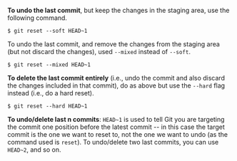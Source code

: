 **To undo the last commit**, but keep the changes in the staging area, use the following command.

```{.no-line-numbers}
$ git reset --soft HEAD~1
```

To undo the last commit, and remove the changes from the staging area (but not discard the changes), used `--mixed` instead of `--soft`.

```{.no-line-numbers highlight-lines="1['--mixed']"}
$ git reset --mixed HEAD~1
```

**To delete the last commit entirely** (i.e., undo the commit and also discard the changes included in that commit), do as above but use the `--hard` flag instead (i.e., do a hard reset).

```{.no-line-numbers highlight-lines="1['--hard']"}
$ git reset --hard HEAD~1
```

**To undo/delete last n commits**: `HEAD~1` is used to tell Git you are targeting the commit one position before the latest commit -- in this case the target commit is the one we want to reset to, not the one we want to undo (as the command used is `reset`). To undo/delete two last commits, you can use `HEAD~2`, and so on.
